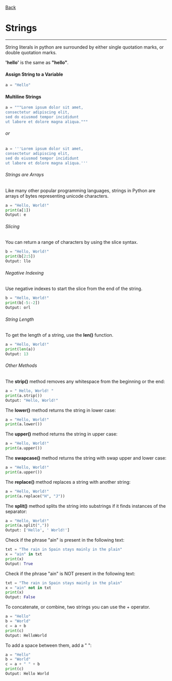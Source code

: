 [Back](/main/basic.md)

# Strings
---

String literals in python are surrounded by either single quotation marks, or double quotation marks.

**'hello'** is the same as **"hello"**.


#### Assign String to a Variable
```python
a = "Hello"
```

#### Multiline Strings
```python
a = """Lorem ipsum dolor sit amet,
consectetur adipiscing elit,
sed do eiusmod tempor incididunt
ut labore et dolore magna aliqua."""
```

###### or
```python
a = '''Lorem ipsum dolor sit amet,
consectetur adipiscing elit,
sed do eiusmod tempor incididunt
ut labore et dolore magna aliqua.'''
```

###### Strings are Arrays
Like many other popular programming languages, strings in Python are arrays of bytes representing unicode characters.
```python
a = "Hello, World!"
print(a[1])
Output: e
```

###### Slicing
You can return a range of characters by using the slice syntax.
```python
b = "Hello, World!"
print(b[2:5])
Output: llo
```

###### Negative Indexing
Use negative indexes to start the slice from the end of the string.
```python
b = "Hello, World!"
print(b[-5:-2])
Output: orl
```

###### String Length
To get the length of a string, use the **len()** function.
```python
a = "Hello, World!"
print(len(a))
Output: 13
```

###### Other Methods

The **strip()** method removes any whitespace from the beginning or the end:
```python
a = " Hello, World! "
print(a.strip())
Output: "Hello, World!"
```

The **lower()** method returns the string in lower case:
```python
a = "Hello, World!"
print(a.lower())
```

The **upper()** method returns the string in upper case:
```python
a = "Hello, World!"
print(a.upper()) 
```

The **swapcase()** method returns the string with swap upper and lower case:
```python
a = "Hello, World!"
print(a.upper()) 
```

The **replace()** method replaces a string with another string:
```python
a = "Hello, World!"
print(a.replace("H", "J"))
```

The **split()** method splits the string into substrings if it finds instances of the separator:
```python
a = "Hello, World!"
print(a.split(","))
Output: ['Hello', ' World!'] 
```

Check if the phrase "ain" is present in the following text:
```python
txt = "The rain in Spain stays mainly in the plain"
x = "ain" in txt
print(x)
Output: True
```

Check if the phrase "ain" is NOT present in the following text:
```python
txt = "The rain in Spain stays mainly in the plain"
x = "ain" not in txt
print(x) 
Output: False
```

To concatenate, or combine, two strings you can use the + operator.
```python
a = "Hello"
b = "World"
c = a + b
print(c)
Output: HelloWorld
```

To add a space between them, add a " ":
```python
a = "Hello"
b = "World"
c = a + " " + b
print(c)
Output: Hello World
```
